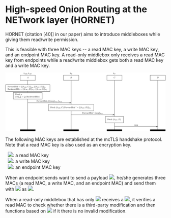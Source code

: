 High-speed Onion Routing at the NETwork layer (HORNET)
======================================================

HORNET (citation [40]] in our paper) aims to introduce 
middleboxes while giving them read/write permission.

This is feasible with three MAC keys -- a read MAC key, a write MAC key, and an
endpoint MAC key. A read-only middlebox only receives a read MAC key from
endpoints while a read/write middlebox gets both a read MAC key and a write MAC
key.

<img src="hornet_record.jpg"></img>

The following MAC keys are established at the mcTLS handshake protocol.
Note that a read MAC key is also used as an encryption key.

&nbsp;&nbsp;<img src="https://latex.codecogs.com/gif.latex?k_r"/>:
a read MAC key<br>
&nbsp;&nbsp;<img src="https://latex.codecogs.com/gif.latex?k_w"/>:
a write MAC key<br>
&nbsp;&nbsp;<img src="https://latex.codecogs.com/gif.latex?k_e"/>:
an endpoint MAC key<br>

When an endpoint sends want to send a payload <img
src="https://latex.codecogs.com/gif.latex?p"/>,
he/she generates three MACs (a read MAC, a write MAC, and an endpoint MAC) and
send them with <img src="https://latex.codecogs.com/gif.latex?p" /> as <img
src="https://latex.codecogs.com/gif.latex?msg" />.

When a read-only middlebox that has only <img
src="https://latex.codecogs.com/gif.latex?k_r" /> receives a <img
src="https://latex.codecogs.com/gif.latex?msg" />,
it verifies a read MAC to check whether there is a third-party modification and 
then functions based on <img src="https://latex.codecogs.com/gif.latex?p" /> if
it there is no invalid modification.
